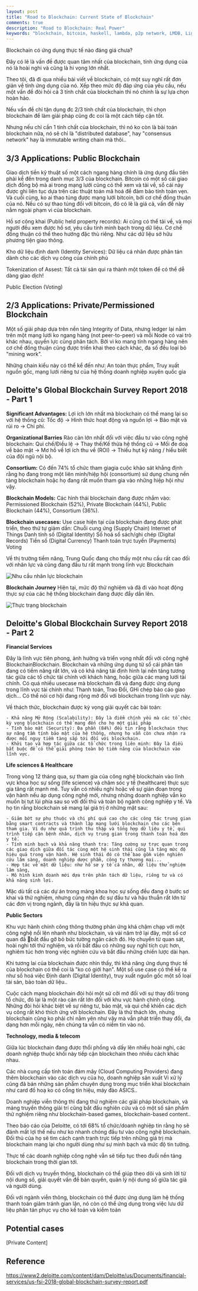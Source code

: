 ```yaml
---
layout: post
title: "Road to Blockchain: Current State of Blockchain"
comments: true
description: "Road to Blockchain: Real Power"
keywords: "blockchain, bitcoin, haskell, lambda, p2p network, LMDB, Lightning Memory-Mapped Db"
---
```


Blockchain có ứng dụng thực tế nào đáng giá chưa?

Đây có lẽ là vấn đề được quan tâm nhất của blockchain, tính ứng dụng của nó là hoài nghi và cũng là hi vọng lớn nhất.

Theo tôi, đã đi qua nhiều bài viết về blockchain, có một suy nghĩ rất đơn giản về tính ứng dụng của nó. Xếp theo mức độ đáp ứng của yêu cầu, nếu một vấn đề đòi hỏi cả 3 tính chất của blockchain thì nó chính là sự lựa chọn hoàn hảo.

Nếu vấn đề chỉ tận dụng đc 2/3 tính chất của blockchain, thì chọn blockchain để làm giải pháp cũng đc coi là một cách tiếp cận tốt.

Nhưng nếu chỉ cần 1 tính chất của blockchain, thì nó ko còn là bài toán blockchain nữa, nó sẽ chỉ là "distributed database", hay "consensus network" hay là immutable writing chain mà thôi..

## 3/3 Applications: Public Blockchain

Giao dịch tiền kỹ thuật số một cách ngang hàng chính là ứng dụng đầu tiên phải kể đến trong danh mục 3/3 của blockchain. Bitcoin có  một sổ cái giao dịch đồng bộ mà ai trong mạng lưới cũng có thể xem và tải về, sổ cái này được ghi liên tục dựa trên các thuật toán mã hoá để đảm bảo tính toàn vẹn. Và cuối cùng, ko ai thao túng được mạng lưới bitcoin, bởi cơ chế đồng thuận của nó. Nếu có sự thao túng đối với bitcoin, đó có lẽ là giá cả, vấn đề này nằm ngoài phạm vi của blockchain.

Hồ sơ công khai (Public held property records): Ai cũng có thể tải về, và mọi người đều xem được hồ sơ, yêu cầu tính minh bạch trong dữ liệu. Cơ chế đồng thuận có thể theo hướng đặc thù riêng. Như các dữ liệu sở hữu phương tiện giao thông.

Kho dữ liệu định danh (Identity Services): Dữ liệu cá nhân được phân tán dành cho các dịch vụ công của chính phủ

Tokenization of Assest: Tất cả tài sản qui ra thành một token để có thể dễ dàng giao dịch!

Public Election (Voting)


## 2/3 Applications: Private/Permissioned Blockchain

Một số giải pháp dựa trên nền tảng Integrity of Data, nhưng ledger lại nằm trên một mạng lưới ko ngang hàng (not peer-to-peer) và mỗi Node có vai trò khác nhau, quyền lực cũng phân tách. Bởi vì ko mang tính ngang hàng nên cơ chế đồng thuận cũng được triển khai theo cách khác, đa số đều loại bỏ "mining work".

Những chain kiểu này có thể kể đến như: An toàn thực phẩm, Truy xuất nguồn gốc, mạng lưới riêng tư của hệ thống doanh nghiệp xuyên quốc gia

## Deloitte's Global Blockchain Survey Report 2018 - Part 1

**Significant Advantages:** Lợi ích lớn nhất mà blockchain có thể mang lại so với hệ thống cũ: Tốc độ -> Hình thức hoạt động và nguồn lợi -> Bảo mật và rủi ro -> Chi phí.

**Organizational Barries** Rào cản lớn nhất đối với việc đầu tư vào công nghệ blockchain: Qui chế/Điều lệ -> Thay thế/Kế thừa hệ thống cũ -> Mối đe doạ về bảo mật -> Mơ hồ về lợi ích thu về (ROI) -> Thiếu hụt kỹ năng / hiểu biết của đội ngũ nội bộ.

**Consortium:** Có đến 74% tổ chức tham giagia cuộc khảo sát khẳng định rằng họ đang trong một liên minh/hiệp hội (consortium) sử dụng chung nền tảng blockchain hoặc họ đang rất muốn tham gia vào những hiệp hội như vậy.

**Blockchain Models:** Các hình thái blockchain đang được nhắm vào: Permissioned Blockchain (52%), Private Blockchain (44%), Public Blockchain (44%), Consortium (36%).

**Blockchain usecases:** Use case hiện tại của blockchain đang được phát triển, theo thứ tự giảm dần:
    Chuỗi cung ứng (Supply Chain)
    Internet of Things
    Danh tính số (Digital Identity)
    Số hoá sổ sách/ghi chép (Digital Records)
    Tiền số (Digital Currency)
    Thanh toán trực tuyến (Payments)
    Voting

Về thị trường tiềm năng, Trung Quốc đang cho thấy một nhu cầu rất cao đối với nhân lực và cũng đang đầu tư rất mạnh trong lĩnh vực Blockchain

![Nhu cầu nhân lực blockchain](/assets/images/blockchain/blockchain_hiring.png)

**Blockchain Journey** Hiện tại, mức độ thử nghiệm và đã đi vào hoạt động thực sự của các hệ thống blockchain đang được đẩy dần lên.

![Thực trạng blockchain](/assets/images/blockchain/blockchain_journey.png)


## Deloitte's Global Blockchain Survey Report 2018 - Part 2

**Financial Services**

Đây là lĩnh vực tiên phong, ảnh hưởng và triển vọng nhất đối với công nghệ BlockchainBlockchain. Blockchain và những ứng dụng từ sổ cái phân tán đang có tiềm năng rất lớn, và có khả năng tái định hình lại nền tảng tương tác giữa các tổ chức tài chính với khách hàng, hoặc giữa các mạng lưới tài chính. Có quá nhiều usecase mà blockchain đã và đang được ứng dụng trong lĩnh vực tài chính như: Thanh toán, Trao Đổi, GHi chép báo cáo giao dịch... Có thể nói cơ hội đang rộng mở đối với blockchain trong lĩnh vực này.

Về thách thức, blockchain được kỳ vọng giải quyết các bài toán:

    - Khả năng Mở Rộng (Scalability): Đây là điểm chính yếu mà các tổ chức kỳ vọng blockchain có thể mang đến cho họ một giải pháp
    - Tính bảo mật (Security): Đa phần (84%) đều tin rằng blockchain thực sự nâng tầm tính bảo mật của hệ thống, nhưng họ vẫn còn chưa nhận ra được mối nguy tiềm tàng sắp tới đối với blockchain.
    - Khởi tạo và hợp tác giữa các tổ chức trong liên minh: Đây là điều bắt buộc để có thể giải phòng toàn bộ tiềm năng của blockchain vào lĩnh vực.

**Life sciences & Healthcare**

Trong vòng 12 tháng qua, sự tham gia của công nghệ blockchain vào lĩnh vực khoa học sự sống (life science) và chăm sóc y tế (healthcare) thực sực gia tăng rất mạnh mẽ. Tuy vẫn có nhiều nghi hoặc về sự gián đoạn trong vận hành nếu áp dụng công nghệ mới, nhưng những doanh nghiệp vẫn ko muốn bị tụt lùi phía sau so với đối thủ và toàn bộ ngành công nghiệp y tế. Và họ tin rằng blockchain sẽ mang lại giá trị ở những mặt sau:

    - Giảm bớt sự phụ thuộc và chi phí quá cao cho các công tác trung gian bằng smart contracts và thành lập mạng lưới blockchain cho các bên tham gia. Ví dụ như quá trình thu thập và tổng hợp dữ liệu y tế, qui trình tiếp cận bệnh nhân, dịch vụ trung gian trong thanh toán hoá đơn y tế.
    - Tính minh bạch và khả năng thanh tra: Tăng cường sự trực quan trong các giao dịch giữa đối tác cùng một hệ sinh thái cũng là tăng mức độ hiệu quả trong vận hành. Hệ sinh thái đó có thể bao gồm viện nghiên cứu lâm sàng, doanh nghiệp dược phẩm, công ty thương mại...
    - Hợp tác về mặt dữ liệu: như hồ sơ y tế cá nhân, dữ liệu thử nghiệm lâm sàng, 
    - Mô hình kinh doanh mới dựa trên phân tách dữ liệu, riêng tư và có khả năng sinh lợi.

Mặc dù tất cả các dự án trong mảng khoa học sự sống đều đang ở bước sơ khai và thử nghiệm, nhưng cũng nhận đc sự đầu tư và hậu thuẫn rất lớn từ các đơn vị trong ngành, đây là tín hiệu thực sự khả quan.

**Public Sectors**

Khu vực hành chính công thông thường phản ứng khá chậm chạp với một công nghệ nổi lên nhanh như blockchain, và vài năm trở lại đây, một số cơ quan đã bắt đầu gỡ bỏ bức tường ngăn cách đó. Họ chuyển từ quan sát, hoài nghi tới thử nghiệm, và rồi bắt đầu có những suy nghĩ tích cực hơn, nghiêm túc hơn trong việc nghiên cứu và bắt đầu những chiến lược dài hạn.

Khi tương lai của blockchain được nhìn thấy, thì khả năng ứng dụng thực tế của blockchain có thể coi là "ko có giới hạn". Một số use case có thể kể ra như số hoá việc Định danh (Digital Identity), truy xuất nguồn gốc một số loại tài sản, bảo toàn dữ liệu..

Cuộc cách mạng blockchain đòi hỏi một sử cởi mở đối với sự thay đổi trong tổ chức, đó lại là một rào cản rất lớn đối với khu vực hành chính công. Những đòi hỏi khác biệt về sự riêng tư, bảo mật, và qui chế khiến các dịch vụ công rất khó thích ứng với blockchain. Đây là thử thách lớn, nhưng blockchain cũng ko phải chỉ nằm yên như vậy mà vẫn phát triển thay đổi, đa dạng hơn mỗi ngày, nên chúng ta vẫn có niềm tin vào nó.

**Technology, media & telecom**

Giữa lúc blockchain đang được thổi phồng và dấy lên nhiều hoài nghi, các doanh nghiệp thuộc khối này tiếp cận blockchain theo nhiều cách khác nhau.

Các nhà cung cấp tính toán đám mây (Cloud Computing Providers) đang thêm blockchain vào các dịch vụ của họ, doanh nghiệp sản xuất Vi xử lý cũng đã bán những sản phẩm chuyên dụng trong mục triển khai blockchain như card đồ hoạ ko có cổng tín hiệu, máy đào ASICS..

Doanh nghiệp viễn thông thì đang thử nghiệm các giải pháp blockchain, và mảng truyền thông giải trí cũng bắt đầu nghiên cứu và có một số sản phẩm thử nghiệm riêng như blockchain-based games, blockchain-based content..

Theo báo cáo của Deloitte, có tới 68% tổ chức/doanh nghiệp tin rằng họ sẽ đánh mất lợi thế nếu như ko nhanh chóng đầu tư vào công nghệ blockchain. Đối thủ của họ sẽ tìm cách cạnh tranh trực tiếp trên những giá trị mà  blockchain mang lại cho người dùng như sự minh bạch và mức độ tin tưởng.

Thực tế các doanh nghiệp công nghệ vẫn sẽ tiếp tục theo đuổi nền tảng blockchain trong thời gian tới. 

Đối với dịch vụ truyền thông, blockchain có thể giúp theo dõi và sinh lời từ nội dung số, giải quyết vấn đề bản quyền, quản lý nội dung số giữa tác giả và người dùng.

Đối với ngành viễn thông, blockchain có thể được ứng dụng làm hệ thống thanh toán giảm tránh gian lận, nó còn có thể ứng dụng trong việc lưu dữ liệu phân tán phục vụ cho kế toán và kiểm toán


## Potential cases

[Private Content]

## Reference

https://www2.deloitte.com/content/dam/Deloitte/us/Documents/financial-services/us-fsi-2018-global-blockchain-survey-report.pdf